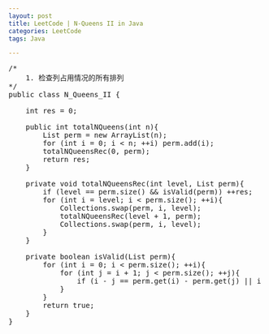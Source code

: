 ```yaml
---
layout: post
title: LeetCode | N-Queens II in Java
categories: LeetCode
tags: Java

---
```

<!-- import js for mathjax -->
<script src="http://cdn.mathjax.org/mathjax/latest/MathJax.js?config=default"></script>
<script type="text/x-mathjax-config">
MathJax.Hub.Config({
tex2jax: {inlineMath: [['$','$'], ['\\(','\\)']]}
});
</script>


<pre>
/*
    1. 检查列占用情况的所有排列
*/
public class N_Queens_II {

    int res = 0;

    public int totalNQueens(int n){
        List<Integer> perm = new ArrayList<Integer>(n);
        for (int i = 0; i < n; ++i) perm.add(i);
        totalNQueensRec(0, perm);
        return res;
    }

    private void totalNQueensRec(int level, List<Integer> perm){
        if (level == perm.size() && isValid(perm)) ++res;
        for (int i = level; i < perm.size(); ++i){
            Collections.swap(perm, i, level);
            totalNQueensRec(level + 1, perm);
            Collections.swap(perm, i, level);
        }
    }

    private boolean isValid(List<Integer> perm){
        for (int i = 0; i < perm.size(); ++i){
            for (int j = i + 1; j < perm.size(); ++j){
                if (i - j == perm.get(i) - perm.get(j) || i - j == perm.get(j) - perm.get(i)) return false;
            }
        }
        return true;
    }
}
</pre>
